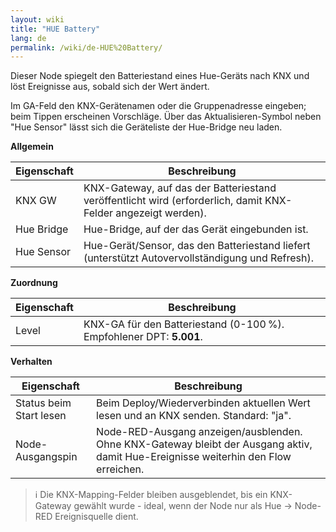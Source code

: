 ```yaml
---
layout: wiki
title: "HUE Battery"
lang: de
permalink: /wiki/de-HUE%20Battery/
---
```

Dieser Node spiegelt den Batteriestand eines Hue-Geräts nach KNX und löst Ereignisse aus, sobald sich der Wert ändert.

Im GA-Feld den KNX-Gerätenamen oder die Gruppenadresse eingeben; beim Tippen erscheinen Vorschläge. Über das Aktualisieren-Symbol neben "Hue Sensor" lässt sich die Geräteliste der Hue-Bridge neu laden.

**Allgemein**

| Eigenschaft | Beschreibung |
|--|--|
| KNX GW | KNX-Gateway, auf das der Batteriestand veröffentlicht wird (erforderlich, damit KNX-Felder angezeigt werden). |
| Hue Bridge | Hue-Bridge, auf der das Gerät eingebunden ist. |
| Hue Sensor | Hue-Gerät/Sensor, das den Batteriestand liefert (unterstützt Autovervollständigung und Refresh). |

**Zuordnung**

| Eigenschaft | Beschreibung |
|--|--|
| Level | KNX-GA für den Batteriestand (0-100 %). Empfohlener DPT: <b>5.001</b>. |

**Verhalten**

| Eigenschaft | Beschreibung |
|--|--|
| Status beim Start lesen | Beim Deploy/Wiederverbinden aktuellen Wert lesen und an KNX senden. Standard: "ja". |
| Node-Ausgangspin | Node-RED-Ausgang anzeigen/ausblenden. Ohne KNX-Gateway bleibt der Ausgang aktiv, damit Hue-Ereignisse weiterhin den Flow erreichen. |

> ℹ️ Die KNX-Mapping-Felder bleiben ausgeblendet, bis ein KNX-Gateway gewählt wurde - ideal, wenn der Node nur als Hue → Node-RED Ereignisquelle dient.

